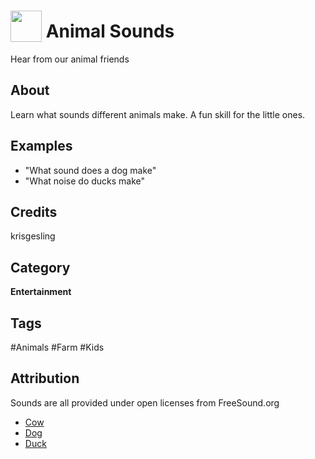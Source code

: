 # <img src="https://raw.githack.com/FortAwesome/Font-Awesome/master/svgs/solid/hat-cowboy.svg" card_color="#22A7F0" width="50" height="50" style="vertical-align:bottom"/> Animal Sounds
Hear from our animal friends

## About
Learn what sounds different animals make. A fun skill for the little ones. 

## Examples
* "What sound does a dog make"
* "What noise do ducks make"

## Credits
krisgesling

## Category
**Entertainment**

## Tags
#Animals
#Farm
#Kids

## Attribution
Sounds are all provided under open licenses from FreeSound.org
- [Cow](https://freesound.org/s/58277/)
- [Dog](https://freesound.org/s/455523/)
- [Duck](https://freesound.org/s/185134/)
